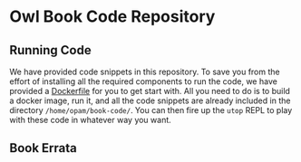 # Owl Book Code Repository

## Running Code 

We have provided code snippets in this repository. To save you from the effort of installing all the required components to run the code, we have provided a [Dockerfile](https://github.com/owlbarn/springer-book-code/blob/main/Dockerfile) for you to get start with.
All you need to do is to build a docker image, run it, and all the code snippets are already included in the directory `/home/opam/book-code/`.
You can then fire up the `utop` REPL to play with these code in whatever way you want. 

## Book Errata 
